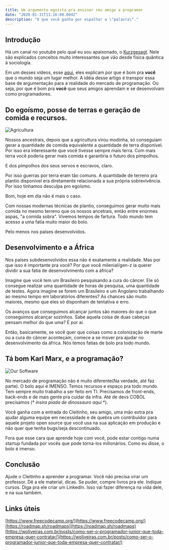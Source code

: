 ```yaml
---
title: Um argumento egoísta pra ensinar seu amigo a programar
date: "2020-01-31T11:16:00.004Z"
description: "O que você ganha por espalhar a \"palavra\"."
---
```


## Introdução

Há um canal no youtube pelo qual eu sou apaixonado, o [Kurzgesagt](https://www.youtube.com/user/Kurzgesagt). Nele são explicados conceitos muito interessantes que vão desde física quântica à sociologia.

Em um desses vídeos, esse [aqui](https://www.youtube.com/watch?v=rvskMHn0sqQ), eles explicam por que é bom pra **você** que o mundo seja um lugar melhor. A idéia desse artigo é transpor essa base de argumentação para a realidade do mercado de programação. Ou seja, por que é bom pra **você** que seus amigos aprendam e se desenvolvam como programadores.

## Do egoísmo, posse de terras e geração de comida e recursos.

![Agricultura](https://encrypted-tbn0.gstatic.com/images?q=tbn%3AANd9GcTGx_AakxQwP32bqZYHLTx4zkvL0QpHuoSlejx8KYF5mQ5BL_pM)

Nossos ancestrais, depois que a agricultura virou modinha, só conseguiam gerar a quantidade de comida equivalente a quantidade de terra disponível. Por isso era interessante que você tivesse sempre mais terra. Com mais terra você poderia gerar mais comida e garantiria o futuro dos pimpolhos.

E dos pimpolhos dos seus servos e escravos, claro.

Por isso guerras por terra eram tão comuns. A quantidade de terreno pra plantio disponível era diretamente relacionada a sua própria sobrevivência. Por isso tínhamos desculpa pro egoísmo.

Bom, hoje em dia não é mais o caso.

Com nossas modernas técnicas de plantio, conseguimos gerar muito mais comida no mesmo terreno que os nossos ancetrais, então entre enormes aspas, "a comida sobra". Vivemos tempos de fartura. Todo mundo tem acesso a uma fatia muito maior do bolo.

Pelo menos nos países desenvolvidos.


## Desenvolvimento e a África

Nos países subdesenvolvidos essa não é exatamente a realidade. Mas por que isso é importante pra você? Por que você milenial/gen-z ia querer dividir a sua fatia de desenvolvimento com a áfrica?

Imagine que você tem um Brasileiro pesquisando a cura do câncer. Ele só consegue realizar uma quantidade de horas de pesquisa, uma quantidade de testes. Agora imagine se forem um Brasileiro e um Angolano trabalhando ao mesmo tempo em laboratórios diferentes? As chances são muito maiores, mesmo que eles só disponham de tentativa e erro.

Os avanços que conseguimos alcançar juntos são maiores do que o que conseguimos alcançar sozinhos. Sabe aquela coisa de duas cabeças pensam melhor do que uma? É por ai.

Então, basicamente, se você quer que coisas como a colonização de marte ou a cura do câncer aconteçam, comece a se mover pra ajudar no desenvolvimento da áfrica. Nós temos fatias de bolo pra todo mundo.

## Tá bom Karl Marx, e a programação?

![Our Software](https://encrypted-tbn0.gstatic.com/images?q=tbn%3AANd9GcTLI0z9v6SACEUzCtM3VMPZVlkbuFwriDQ1xNysA-4sOIAs_uqr)


No mercado de programação não é muito diferente(Na verdade, até faz parte). O bolo aqui é IMENSO. Temos recursos e espaço pra todo mundo. Tem sempre muito trabalho a ser feito em TI. Precisamos de front-ends, back-ends e de mais gente pra cuidar da infra. Até de devs COBOL precisamos (* *insira piada de dinossauro aqui* *).

Você ganha com a entrada do Cleitinho, seu amigo, uma mão extra pra ajudar alguma equipe em necessidade e de quebra um contribuidor para aquele projeto open source que você usa na sua aplicação em produção e não quer que tenha bugs/seja descontinuado.

Fora que esse cara que aprende hoje com você, pode estar contigo numa startup fundada por vocês que pode torna-los milionários. Como eu disse, o bolo é imenso.


## Conclusão

Ajude o Cleitinho a aprender a programar. Você não precisa virar um professor. Dê a ele material, dicas. Se puder, compre livros pra ele. Indique cursos. Diga pra ele criar um LinkedIn. Isso vai fazer diferença na vida dele, e na sua também.


## Links úteis

[https://www.freecodecamp.org/](https://www.freecodecamp.org/)
[https://roadmap.sh/roadmaps](https://roadmap.sh/roadmaps)
[https://woliveiras.com.br/posts/como-ser-o-programador-junior-que-toda-empresa-quer-contratar/](https://woliveiras.com.br/posts/como-ser-o-programador-junior-que-toda-empresa-quer-contratar/)

